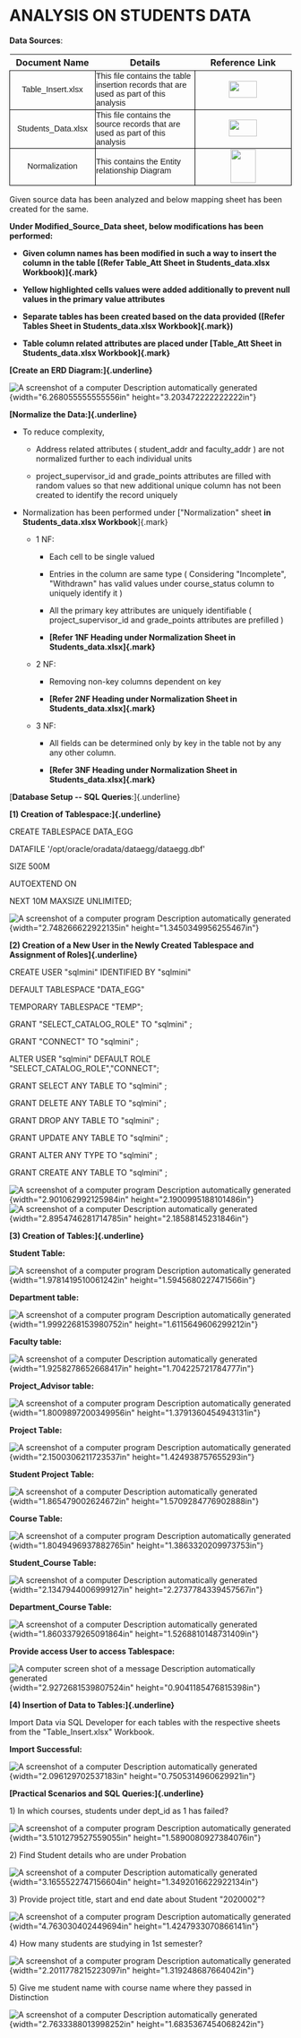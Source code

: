 <h1> ANALYSIS ON STUDENTS DATA </h1>

**Data Sources**:

<table border="0" cellpadding="0" cellspacing="0" width="1518" style="">
  <thead>
    <tr height="23" style="height: 17pt;">
      <th>Document Name</th>
      <th>Details</th>
      <th>Reference Link</th>
    </tr>
  </thead><colgroup><col width="272" style="width: 204pt;"><col width="687" style="width: 515pt;"><col width="559" style="width: 419pt;"></colgroup>
  <tbody>
    <tr height="47" style="height: 35pt;">
      <td height="47" class="xl68" style="padding-top: 1px; padding-right: 1px; padding-left: 1px; font-size: 11pt; font-family: Calibri, sans-serif; vertical-align: middle; border-width: medium 1pt 1pt; border-style: none solid solid; border-color: currentcolor windowtext windowtext; border-image: none; white-space: nowrap; text-align: center; height: 35pt;">Table_Insert.xlsx</td>
      <td class="xl69" width="687" style="padding-top: 1px; padding-right: 1px; padding-left: 1px; font-size: 11pt; font-family: Calibri, sans-serif; vertical-align: middle; border-width: medium 1pt 1pt medium; border-style: none solid solid none; border-color: currentcolor windowtext windowtext currentcolor; border-image: none; width: 515pt;">This file contains the table insertion records that are used as part of this analysis</td>
      <td class="xl77" width="559" style="padding-top: 1px; padding-right: 1px; padding-left: 1px; color: rgb(70, 120, 134); font-size: 12pt; text-decoration: underline; font-family: &quot;Aptos Narrow&quot;, sans-serif; vertical-align: middle; border-width: medium 1pt 1pt medium; border-style: none solid solid none; border-color: currentcolor windowtext windowtext currentcolor; border-image: none; text-align: center; width: 419pt;"><a href="https://docs.google.com/spreadsheets/d/1pPImczkzRj0G5s9R6DG21kSI8kduFU-H/edit?usp=sharing&amp;ouid=114840663789662506255&amp;rtpof=true&amp;sd=true"><img src="https://encrypted-tbn0.gstatic.com/images?q=tbn:ANd9GcQPrK-y05cfo5GM1Pg55QJLLirq54AByCaozg&s" width="50" height="30"/></a></td>
    </tr>
    <tr height="21" style="height: 16pt;">
      <td rowspan="3" height="65" class="xl71" style="padding-top: 1px; padding-right: 1px; padding-left: 1px; font-size: 11pt; font-family: Calibri, sans-serif; vertical-align: middle; border-width: medium 1pt 1pt; border-style: none solid solid; border-color: currentcolor windowtext black; border-image: none; white-space: nowrap; text-align: center; height: 49pt;">Students_Data.xlsx</td>
      <td rowspan="3" class="xl72" width="687" style="padding-top: 1px; padding-right: 1px; padding-left: 1px; font-size: 11pt; font-family: Calibri, sans-serif; vertical-align: middle; border-width: medium 1pt 1pt; border-style: none solid solid; border-color: currentcolor windowtext black; border-image: none; width: 515pt;">This file contains the source records that are used as part of this analysis</td>
      <td rowspan="3" class="xl78" width="559" style="padding-top: 1px; padding-right: 1px; padding-left: 1px; color: rgb(70, 120, 134); font-size: 12pt; text-decoration: underline; font-family: &quot;Aptos Narrow&quot;, sans-serif; vertical-align: middle; border-width: medium 1pt 1pt; border-style: none solid solid; border-color: currentcolor windowtext black; border-image: none; text-align: center; width: 419pt;"><a href="https://docs.google.com/spreadsheets/d/1RxPu2aHZuMtDn5N9XbiYCZLU1yTa9KI3/edit?usp=sharing&amp;ouid=114840663789662506255&amp;rtpof=true&amp;sd=true"><img src="https://encrypted-tbn0.gstatic.com/images?q=tbn:ANd9GcQPrK-y05cfo5GM1Pg55QJLLirq54AByCaozg&s" width="50" height="30"/></a></td>
    </tr>
    <tr height="21" style="height: 16pt;">
    </tr>
    <tr height="23" style="height: 17pt;">
    </tr>
    <tr height="24" style="height: 18pt;">
      <td height="24" class="xl68" style="padding-top: 1px; padding-right: 1px; padding-left: 1px; font-size: 11pt; font-family: Calibri, sans-serif; vertical-align: middle; border-width: medium 1pt 1pt; border-style: none solid solid; border-color: currentcolor windowtext windowtext; border-image: none; white-space: nowrap; text-align: center; height: 18pt;">Normalization</td>
      <td class="xl69" width="687" style="padding-top: 1px; padding-right: 1px; padding-left: 1px; font-size: 11pt; font-family: Calibri, sans-serif; vertical-align: middle; border-width: medium 1pt 1pt medium; border-style: none solid solid none; border-color: currentcolor windowtext windowtext currentcolor; border-image: none; width: 515pt;">This contains the Entity relationship Diagram</td>
      <td class="xl77" width="559" style="padding-top: 1px; padding-right: 1px; padding-left: 1px; color: rgb(70, 120, 134); font-size: 12pt; text-decoration: underline; font-family: &quot;Aptos Narrow&quot;, sans-serif; vertical-align: middle; border-width: medium 1pt 1pt medium; border-style: none solid solid none; border-color: currentcolor windowtext windowtext currentcolor; border-image: none; text-align: center; width: 419pt;"><a href="https://drawsql.app/teams/de-28/diagrams/de"><img src="https://deals.micro-saas.co/wp-content/uploads/2021/09/DrawSQL-FS-AFFI3-1076.png" width="45" height="60"/></a></td>
    </tr>
  </tbody>
</table>

Given source data has been analyzed and below mapping sheet has been
created for the same.

**Under Modified_Source_Data sheet, below modifications has been
performed:**

-   **Given column names has been modified in such a way to insert the
    column in the table [(Refer Table_Att Sheet in Students_data.xlsx
    Workbook)]{.mark}**

-   **Yellow highlighted cells values were added additionally to prevent
    null values in the primary value attributes**

-   **Separate tables has been created based on the data provided
    ([Refer Tables Sheet in Students_data.xlsx Workbook]{.mark})**

-   **Table column related attributes are placed under [Table_Att Sheet
    in Students_data.xlsx Workbook]{.mark}**

**[Create an ERD Diagram:]{.underline}**

![A screenshot of a computer Description automatically
generated](./media/image1.png){width="6.268055555555556in"
height="3.203472222222222in"}

**[Normalize the Data:]{.underline}**

-   To reduce complexity,

    -   Address related attributes ( student_addr and faculty_addr ) are
        not normalized further to each individual units

    -   project_supervisor_id and grade_points attributes are filled
        with random values so that new additional unique column has not
        been created to identify the record uniquely

-   Normalization has been performed under ["Normalization" sheet **in
    Students_data.xlsx Workbook**]{.mark}

    -   1 NF:

        -   Each cell to be single valued

        -   Entries in the column are same type ( Considering
            "Incomplete", "Withdrawn" has valid values under
            course_status column to uniquely identify it )

        -   All the primary key attributes are uniquely identifiable (
            project_supervisor_id and grade_points attributes are
            prefilled )

        -   **[Refer 1NF Heading under Normalization Sheet in
            Students_data.xlsx]{.mark}**

    -   2 NF:

        -   Removing non-key columns dependent on key

        -   **[Refer 2NF Heading under Normalization Sheet in
            Students_data.xlsx]{.mark}**

    -   3 NF:

        -   All fields can be determined only by key in the table not by
            any any other column.

        -   **[Refer 3NF Heading under Normalization Sheet in
            Students_data.xlsx]{.mark}**

[**Database Setup -- SQL Queries**:]{.underline}

**[1) Creation of Tablespace:]{.underline}**

CREATE TABLESPACE DATA_EGG

DATAFILE \'/opt/oracle/oradata/dataegg/dataegg.dbf\'

SIZE 500M

AUTOEXTEND ON

NEXT 10M MAXSIZE UNLIMITED;

![A screenshot of a computer program Description automatically
generated](./media/image2.png){width="2.748266622922135in"
height="1.3450349956255467in"}

**[2) Creation of a New User in the Newly Created Tablespace and
Assignment of Roles]{.underline}**

CREATE USER \"sqlmini\" IDENTIFIED BY \"sqlmini\"

DEFAULT TABLESPACE \"DATA_EGG\"

TEMPORARY TABLESPACE \"TEMP\";

GRANT \"SELECT_CATALOG_ROLE\" TO \"sqlmini\" ;

GRANT \"CONNECT\" TO \"sqlmini\" ;

ALTER USER \"sqlmini\" DEFAULT ROLE \"SELECT_CATALOG_ROLE\",\"CONNECT\";

GRANT SELECT ANY TABLE TO \"sqlmini\" ;

GRANT DELETE ANY TABLE TO \"sqlmini\" ;

GRANT DROP ANY TABLE TO \"sqlmini\" ;

GRANT UPDATE ANY TABLE TO \"sqlmini\" ;

GRANT ALTER ANY TYPE TO \"sqlmini\" ;

GRANT CREATE ANY TABLE TO \"sqlmini\" ;

![A screenshot of a computer program Description automatically
generated](./media/image3.png){width="2.901062992125984in"
height="2.1900995188101486in"} ![A screenshot of a computer Description
automatically
generated](./media/image4.png){width="2.8954746281714785in"
height="2.18588145231846in"}

**[3) Creation of Tables:]{.underline}**

**Student Table:**

![A screenshot of a computer program Description automatically
generated](./media/image5.png){width="1.9781419510061242in"
height="1.5945680227471566in"}

**Department table:**

![A screenshot of a computer program Description automatically
generated](./media/image6.png){width="1.9992268153980752in"
height="1.6115649606299212in"}

**Faculty table:**

![A screenshot of a computer Description automatically
generated](./media/image7.png){width="1.9258278652668417in"
height="1.704225721784777in"}

**Project_Advisor table:**

![A screenshot of a computer program Description automatically
generated](./media/image8.png){width="1.8009897200349956in"
height="1.3791360454943131in"}

**Project Table:**

![A screenshot of a computer program Description automatically
generated](./media/image9.png){width="2.1500306211723537in"
height="1.424938757655293in"}

**Student Project Table:**

![A screenshot of a computer Description automatically
generated](./media/image10.png){width="1.865479002624672in"
height="1.5709284776902888in"}

**Course Table:**

![A screenshot of a computer program Description automatically
generated](./media/image11.png){width="1.8049496937882765in"
height="1.3863320209973753in"}

**Student_Course Table:**

![A screenshot of a computer Description automatically
generated](./media/image12.png){width="2.1347944006999127in"
height="2.2737784339457567in"}

**Department_Course Table:**

![A screenshot of a computer Description automatically
generated](./media/image13.png){width="1.8603379265091864in"
height="1.5268810148731409in"}

**Provide access User to access Tablespace:**

![A computer screen shot of a message Description automatically
generated](./media/image14.png){width="2.9272681539807524in"
height="0.9041185476815398in"}

**[4) Insertion of Data to Tables:]{.underline}**

Import Data via SQL Developer for each tables with the respective sheets
from the "Table_Insert.xlsx" Workbook.

**Import Successful:**

![A screenshot of a computer Description automatically
generated](./media/image15.png){width="2.096129702537183in"
height="0.7505314960629921in"}

**[Practical Scenarios and SQL Queries:]{.underline}**

1\) In which courses, students under dept_id as 1 has failed?

![A screenshot of a computer program Description automatically
generated](./media/image16.png){width="3.5101279527559055in"
height="1.5890080927384076in"}

2\) Find Student details who are under Probation

![A screenshot of a computer Description automatically
generated](./media/image17.png){width="3.1655522747156604in"
height="1.3492016622922134in"}

3\) Provide project title, start and end date about Student "2020002"?

![A screenshot of a computer program Description automatically
generated](./media/image18.png){width="4.763030402449694in"
height="1.4247933070866141in"}

4\) How many students are studying in 1st semester?

![A screenshot of a computer program Description automatically
generated](./media/image19.png){width="2.2011778215223097in"
height="1.319248687664042in"}

5\) Give me student name with course name where they passed in
Distinction

![A screenshot of a computer Description automatically
generated](./media/image20.png){width="2.7633388013998252in"
height="1.6835367454068242in"}
